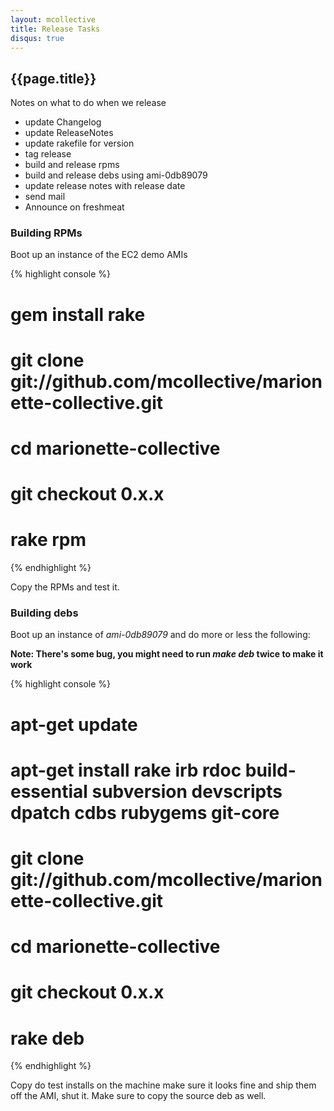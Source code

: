 ```yaml
---
layout: mcollective
title: Release Tasks
disqus: true
---
```


## {{page.title}}

Notes on what to do when we release

 * update Changelog
 * update ReleaseNotes
 * update rakefile for version
 * tag release
 * build and release rpms
 * build and release debs using ami-0db89079
 * update release notes with release date
 * send mail
 * Announce on freshmeat

### Building RPMs
Boot up an instance of the EC2 demo AMIs

{% highlight console %}
# gem install rake
# git clone git://github.com/mcollective/marionette-collective.git
# cd marionette-collective
# git checkout 0.x.x
# rake rpm
{% endhighlight %}

Copy the RPMs and test it.

### Building debs
Boot up an instance of _ami-0db89079_ and do more or less the following:

**Note: There's some bug, you might need to run _make deb_ twice to make it work**

{% highlight console %}
# apt-get update
# apt-get install rake irb rdoc build-essential subversion devscripts dpatch cdbs rubygems git-core
# git clone git://github.com/mcollective/marionette-collective.git
# cd marionette-collective
# git checkout 0.x.x
# rake deb
{% endhighlight %}

Copy do test installs on the machine make sure it looks fine and ship them off the AMI, shut it.  Make sure to copy the source deb as well.
